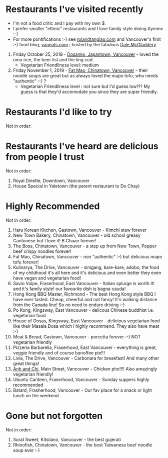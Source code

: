 # Restaurants I've visited recently

- I'm not a food critic and I pay with my own \$.
- I prefer smaller "ethnic" restaurants and I love family style dining #ymmv :-)
- For more pontifications :-) see [rolandtanglao.com](http://rolandtanglao.com/) and
  Vancouver's first :-) food blog, [vaneats.com](http://vaneats.com/) ; hosted by the fabulous
  [Dale McGladdery](https://www.group42.ca/)

1. Friday October 25, 2019 - [Dosanko, Japantown, Vancouver](http://dosankorestaurant.ca/) - loved the omu rice, the beer list and the ling cod.
   - Vegetarian Friendliness level: medium
1. Friday November 1, 2019 - [Fat Mao, Chinatown, Vancouver](http://www.fatmaonoodles.com/) - their noodle soups are great but as always loved the mapo tofu; who needs "authentic" :-) ?
   - Vegetarian Friendliness level : not sure but I'd guess low?!? My guess is that they'd accomodate you since they are super friendly.

# Restaurants I'd like to try

Not in order:

# Restaurants I've heard are delicious from people I trust

Not in order:

1. Royal Dinette, Downtown, Vancouver
1. House Special in Yaletown (the parent restaurant to Do Chay)

# Highly Recommended

Not in order:

1. Haru Korean Kitchen, Gastown, Vancouver - Kimchi stew forever
1. New Town Bakery, Chinatown, Vancouver - old school greasy Cantonese but I love it! B Chaan forever!
1. The Boss, Chinatown, Vancouver - a step up from New Town, Pepper beef crispy noodles forever!
1. Fat Mao, Chinatown, Vancouver - non "authentic" :-) but delicious mapo tofu forever!
1. Kulinarya, The Drive, Vancouver - sinigang, kare-kare, adobo, the food of my childhood it's all here and it's delicious and
   even better they even have vegan and vegetarian food!
1. Savio Volpe, Fraserhood, East Vancouver - Italian splurge is worth it! and it's family style! our favourite dish is bagna cauda!
1. Hong Kong BBQ Master, Richmond - The best Hong Kong style BBQ I have ever tasted. Cheap, cheerful and not fancy! It's walking distance from the Canada line!
   So no need to endure driving :-)
1. Po Kong, Kingsway, East Vancouver - delicous Chinese buddhist i.e. vegetarian food
1. House of Dosas, Kingsway, East Vancouver - delicious vegetarian food like their Masala Dosa which I highly recommend. They also
   have meat :-)
1. Meat & Bread, Gastown, Vancouver - porcetta forever :-) NOT vegetarian friendly
1. Pizzeria Barbarella, Fraserhood, East Vancouver - everything is great, veggie friendly and of course banoffee pie!!!
1. Livia, The Drive, Vancouver - Carbonara for breakfast! And many other great things!
1. [Anh and Chi](https://www.anhandchi.com/), Main Street, Vancouver -
   Chicken pho!!!! Also amazingly vegetarian friendly!
1. Ubuntu Canteen, Fraserhood, Vancouver - Sunday suppers highly recommended
1. Batard, Frasherhood, Vancouver - Our fav place for a snack or light lunch on the
   weekend

# Gone but not forgotten

Not in order:

1. Surat Sweet, Kitsilano, Vancouver - the best gujerati
1. Rhinofish, Chinatown, Vancouver - the best Taiwanese beef noodle soup ever :-)

